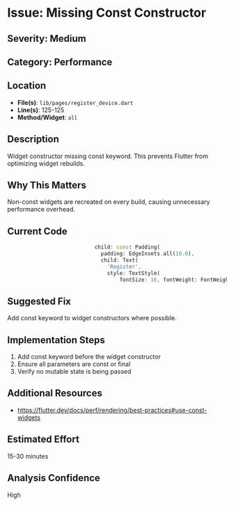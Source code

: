 # Issue: Missing Const Constructor

## Severity: Medium

## Category: Performance

## Location
- **File(s)**: `lib/pages/register_device.dart`
- **Line(s)**: 125-125
- **Method/Widget**: `all`

## Description
Widget constructor missing const keyword. This prevents Flutter from optimizing widget rebuilds.

## Why This Matters
Non-const widgets are recreated on every build, causing unnecessary performance overhead.

## Current Code
```dart
                            child: const Padding(
                              padding: EdgeInsets.all(10.0),
                              child: Text(
                                'Register',
                                style: TextStyle(
                                    fontSize: 16, fontWeight: FontWeight.bold, color: Colors.black),
```

## Suggested Fix
Add const keyword to widget constructors where possible.

## Implementation Steps
1. Add const keyword before the widget constructor
2. Ensure all parameters are const or final
3. Verify no mutable state is being passed

## Additional Resources
- https://flutter.dev/docs/perf/rendering/best-practices#use-const-widgets

## Estimated Effort
15-30 minutes

## Analysis Confidence
High
